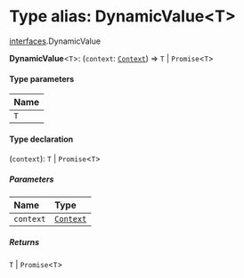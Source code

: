 # Type alias: DynamicValue\<T>

[interfaces](/auto-docs/free-layout-editor/modules/interfaces.md).DynamicValue

**DynamicValue**<`T`>: (`context`: [`Context`](/auto-docs/free-layout-editor/interfaces/interfaces.Context.md)) => `T` | `Promise`<`T`>

#### Type parameters

| Name |
| :------ |
| `T` |

#### Type declaration

(`context`): `T` | `Promise`<`T`>

##### Parameters

| Name | Type |
| :------ | :------ |
| `context` | [`Context`](/auto-docs/free-layout-editor/interfaces/interfaces.Context.md) |

##### Returns

`T` | `Promise`<`T`>
